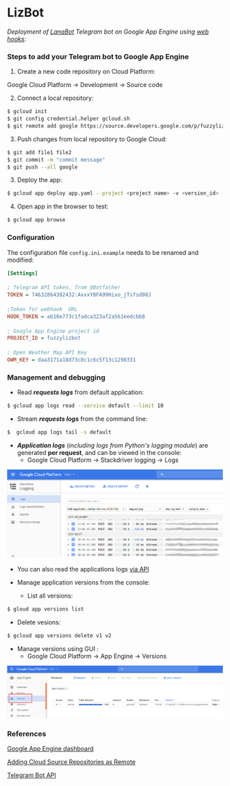 # LizBot

*Deployment of [LanaBot](https://github.com/livz/lanabot) Telegram bot on Google App Engine using [web hooks](https://core.telegram.org/bots/api#getting-updates):*

### Steps to add your Telegram bot to Google App Engine ###

1. Create a new code repository on Cloud Platform:

 Google Cloud Platform -> Development -> Source code
 
2. Connect a local repository:

 ```bash
$ gcloud init
$ git config credential.helper gcloud.sh    
$ git remote add google https://source.developers.google.com/p/fuzzylizbot/r/lizbot
```
  
3. Push changes from local repository to Google Cloud:

 ```bash
$ git add file1 file2
$ git commit -m "commit message"
$ git push --all google
```

3. Deploy the app:

 ```bash
$ gcloud app deploy app.yaml --project <project name> -v <version_id> --verbosity=info
```

4. Open app in the browser to test:

 ```bash
$ gcloud app browse
```

### Configuration ###
The configuration file ```config.ini.example``` needs to be renamed and modified:

```ini
[Settings]

; Telegram API token, from @Botfather
TOKEN = 74632864382432:AxxxYBFA99Hixo_jTsfsd08J

;Token for webhook  URL
HOOK_TOKEN = ab10e773c1fadca323af2a561eedcbb8

; Google App Engine project id
PROJECT_ID = fuzzylizbot

; Open Weather Map API Key
OWM_KEY = daa3171a18d73c8c1c6c5f13c1298331

```

### Management and debugging ###
* Read **_requests logs_** from default application:

```bash
$ gcloud app logs read --service default --limit 10
```

* Stream **_requests logs_** from the command line:

```bash
$  gcloud app logs tail -s default
```

* **_Application logs_** (*including logs from Python's logging module*) are generated **per request**, and can be viewed in the console:
  * Google Cloud Platform -> Stackdriver logging -> Logs
  
![Logs](images/logs.png)
  
  * You can also read the applications logs [via API](https://cloud.google.com/appengine/docs/standard/python/logs/)


* Manage application versions from the console:
  * List all versions:
  
```bash
$ gloud app versions list
```

  * Delete vesions:
  
```bash
$ gcloud app versions delete v1 v2
```

* Manage versions using GUI :
  * Google Cloud Platform -> App Engine -> Versions
  
![Versions](images/versions.png)



### References ###
[Google App Engine dashboard](https://console.cloud.google.com/appengine)

[Adding Cloud Source Repositories as Remote](https://cloud.google.com/source-repositories/docs/adding-repositories-as-remotes)

[Telegram Bot API](https://core.telegram.org/bots/api)
